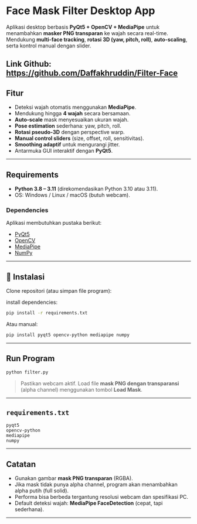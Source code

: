 # Face Mask Filter Desktop App

Aplikasi desktop berbasis **PyQt5 + OpenCV + MediaPipe** untuk menambahkan **masker PNG transparan** ke wajah secara real-time.
Mendukung **multi-face tracking**, **rotasi 3D (yaw, pitch, roll)**, **auto-scaling**, serta kontrol manual dengan slider.

Link Github: https://github.com/Daffakhruddin/Filter-Face
---

## Fitur

* Deteksi wajah otomatis menggunakan **MediaPipe**.
* Mendukung hingga **4 wajah** secara bersamaan.
* **Auto-scale** mask menyesuaikan ukuran wajah.
* **Pose estimation** sederhana: yaw, pitch, roll.
* **Rotasi pseudo-3D** dengan perspective warp.
* **Manual control sliders** (size, offset, roll, sensitivitas).
* **Smoothing adaptif** untuk mengurangi jitter.
* Antarmuka GUI interaktif dengan **PyQt5**.

---

## Requirements

* **Python 3.8 – 3.11** (direkomendasikan Python 3.10 atau 3.11).
* OS: Windows / Linux / macOS (butuh webcam).

### Dependencies

Aplikasi membutuhkan pustaka berikut:

* [PyQt5](https://pypi.org/project/PyQt5/)
* [OpenCV](https://pypi.org/project/opencv-python/)
* [MediaPipe](https://pypi.org/project/mediapipe/)
* [NumPy](https://pypi.org/project/numpy/)

---

## 🔧 Instalasi

Clone repositori (atau simpan file program):

install dependencies:

```bash
pip install -r requirements.txt
```

Atau manual:

```bash
pip install pyqt5 opencv-python mediapipe numpy
```

---

## Run Program

```bash
python filter.py
```

> Pastikan webcam aktif.
> Load file **mask PNG dengan transparansi** (alpha channel) menggunakan tombol **Load Mask**.

---

## `requirements.txt`

```
pyqt5
opencv-python
mediapipe
numpy
```

---

## Catatan

* Gunakan gambar **mask PNG transparan** (RGBA).
* Jika mask tidak punya alpha channel, program akan menambahkan alpha putih (full solid).
* Performa bisa berbeda tergantung resolusi webcam dan spesifikasi PC.
* Default deteksi wajah: **MediaPipe FaceDetection** (cepat, tapi sederhana).

---
